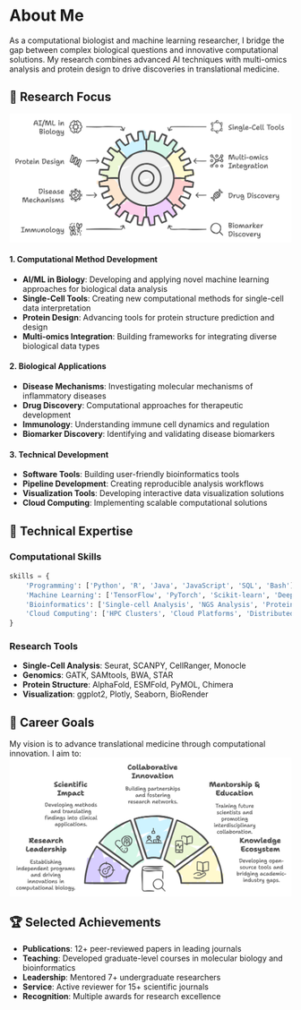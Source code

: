 # About Me

As a computational biologist and machine learning researcher, I bridge the gap between complex biological questions and innovative computational solutions. My research combines advanced AI techniques with multi-omics analysis and protein design to drive discoveries in translational medicine.

## 🧬 Research Focus
![Alt text](research_focus.png)

#### 1. Computational Method Development
- **AI/ML in Biology**: Developing and applying novel machine learning approaches for biological data analysis
- **Single-Cell Tools**: Creating new computational methods for single-cell data interpretation
- **Protein Design**: Advancing tools for protein structure prediction and design
- **Multi-omics Integration**: Building frameworks for integrating diverse biological data types

#### 2. Biological Applications
- **Disease Mechanisms**: Investigating molecular mechanisms of inflammatory diseases
- **Drug Discovery**: Computational approaches for therapeutic development
- **Immunology**: Understanding immune cell dynamics and regulation
- **Biomarker Discovery**: Identifying and validating disease biomarkers

#### 3. Technical Development
- **Software Tools**: Building user-friendly bioinformatics tools
- **Pipeline Development**: Creating reproducible analysis workflows
- **Visualization Tools**: Developing interactive data visualization solutions
- **Cloud Computing**: Implementing scalable computational solutions


## 🔬 Technical Expertise

### Computational Skills
```python
skills = {
    'Programming': ['Python', 'R', 'Java', 'JavaScript', 'SQL', 'Bash'],
    'Machine Learning': ['TensorFlow', 'PyTorch', 'Scikit-learn', 'Deep Learning'],
    'Bioinformatics': ['Single-cell Analysis', 'NGS Analysis', 'Protein Structure Prediction'],
    'Cloud Computing': ['HPC Clusters', 'Cloud Platforms', 'Distributed Computing']
}
```

### Research Tools
- **Single-Cell Analysis**: Seurat, SCANPY, CellRanger, Monocle
- **Genomics**: GATK, SAMtools, BWA, STAR
- **Protein Structure**: AlphaFold, ESMFold, PyMOL, Chimera
- **Visualization**: ggplot2, Plotly, Seaborn, BioRender

## 🎯 Career Goals

My vision is to advance translational medicine through computational innovation. I aim to:
![Alt text](career_goals.png)


## 🏆 Selected Achievements

- **Publications**: 12+ peer-reviewed papers in leading journals
- **Teaching**: Developed graduate-level courses in molecular biology and bioinformatics
- **Leadership**: Mentored 7+ undergraduate researchers
- **Service**: Active reviewer for 15+ scientific journals
- **Recognition**: Multiple awards for research excellence